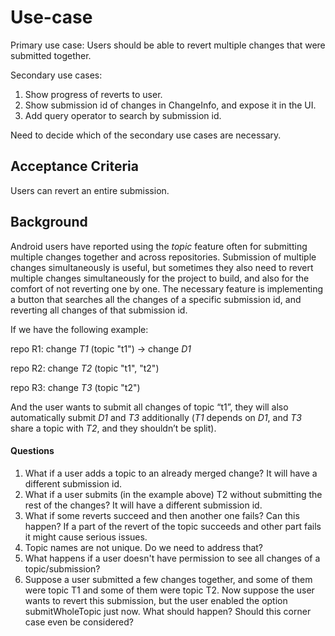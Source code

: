 # Use-case

Primary use case: Users should be able to revert multiple changes that were
submitted together.

Secondary use cases:

1. Show progress of reverts to user.
2. Show submission id of changes in ChangeInfo, and expose it in the UI.
3. Add query operator to search by submission id.

Need to decide which of the secondary use cases are necessary.

## <a id="acceptance-criteria"> Acceptance Criteria

Users can revert an entire submission.

## <a id="background"> Background

Android users have reported using the *topic* feature often for submitting
multiple changes together and across repositories. Submission of multiple
changes simultaneously is useful, but sometimes they also need to revert
multiple changes simultaneously for the project to build, and also for the
comfort of not reverting one by one. The necessary feature is implementing a
button that searches all the changes of a specific submission id, and reverting
all changes of that submission id.

If we have the following example:

repo R1: change *T1* (topic "t1") -> change *D1*

repo R2: change *T2* (topic "t1", "t2")

repo R3: change *T3* (topic "t2")

And the user wants to submit all changes of topic “t1”, they will also
automatically submit *D1* and *T3* additionally (*T1* depends on *D1*, and *T3*
share a topic with *T2*, and they shouldn’t be split).

#### <a id="questions"> Questions

1. What if a user adds a topic to an already merged change? It will have a
different submission id.
2. What if a user submits (in the example above) T2 without submitting the
rest of the changes? It will have a different submission id.
3. What if some reverts succeed and then another one fails? Can this happen?
If a part of the revert of the topic succeeds and other part fails it might
cause serious issues.
4. Topic names are not unique. Do we need to address that?
5. What happens if a user doesn't have permission to see all changes of a
topic/submission?
6. Suppose a user submitted a few changes together, and some of them were
topic T1 and some of them were topic T2. Now suppose the user wants to revert
this submission, but the user enabled the option submitWholeTopic just now.
What should happen? Should this corner case even be considered?
